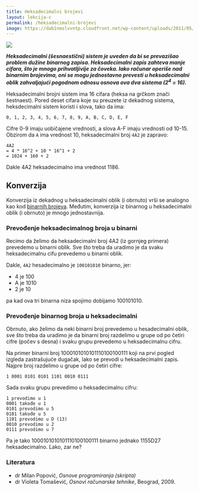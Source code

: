 ```yaml
---
title: Heksadecimalni brojevi
layout: lekcija-c
permalink: /heksadecimalni-brojevi
image: https://dab1nmslvvntp.cloudfront.net/wp-content/uploads/2011/05/color-hex-examples.png
---
```


![]({{page.image}})

***Heksadecimalni (šesnaestični) sistem je uveden da bi se prevazišao problem dužine binarnog zapisa. Heksadecimalni zapis zahteva manje cifara, što je mnogo prihvatljivije za čoveka. Iako računar operiše nad binarnim brojevima, oni se mogu jednostavno prevesti u heksadecimalni oblik zahvaljajući pogodnom odnosu osnova ova dva sistema (2<sup>4</sup> = 16).***

Heksadecimalni brojni sistem ima 16 cifara (heksa na grčkom znači šestnaest). Pored deset cifara koje su preuzete iz dekadnog sistema, heksdecimalni sistem koristi i slova, tako da ima:

```
0, 1, 2, 3, 4, 5, 6, 7, 8, 9, A, B, C, D, E, F
```

Cifre 0-9 imaju uobičajene vrednosti, a slova A-F imaju vrednosti od 10-15. Obzirom da `A` ima vrednost 10, heksadecimalni broj `4A2` je zapravo:

```
4A2
= 4 * 16^2 + 10 * 16^1 + 2
= 1024 + 160 + 2
```

Dakle 4A2 heksadecimalno ima vrednost 1186.

## Konverzija

Konverzija iz dekadnog u heksadecimalni oblik (i obrnuto) vrši se analogno kao kod [binarnih brojeva](/binarni-brojevi). Međutim, konverzija iz binarnog u heksadecimalni oblik (i obrnuto) je mnogo jednostavnija.

### Prevođenje heksadecimalnog broja u binarni

Recimo da želimo da heksadecimalni broj 4A2 (iz gornjeg primera) prevedemo u binarni oblik. Sve što treba da uradimo je da svaku heksadecimalnu cifu prevedemo u binarni oblik.

Dakle, `4A2` hesadecimalno je `100101010` binarno, jer:

- 4 je 100
- A je 1010
- 2 je 10

pa kad ova tri binarna niza spojimo dobijamo 100101010.

### Prevođenje binarnog broja u heksadecimalni

Obrnuto, ako želimo da neki binarni broj prevedemo u hesadecimalni oblik, sve što treba da uradimo je da binarni broj razdelimo u grupe od po četiri cifre (počev s desna) i svaku grupu prevedemo u heksadecimalnu cifru.

Na primer binarni broj 1000101010101110100100111 koji na prvi pogled izgleda zastrašujuće dugačak, lako se prevodi u heksadecimalni zapis. Najpre broj razdelimo u grupe od po četiri cifre:

```
1 0001 0101 0101 1101 0010 0111
```

Sada svaku grupu prevedimo u heksadecimalnu cifru:

```
1 prevodimo u 1
0001 takođe u 1
0101 prevodimo u 5
0101 takođe u 5
1101 prevodimo u D (13)
0010 prevodimo u 2
0111 prevodimo u 7
```

Pa je tako 1000101010101110100100111 binarno jednako 1155D27 heksadecimalno. Lako, zar ne?

### Literatura

- dr Milan Popović, *Osnove programiranja (skripta)*
- dr Violeta Tomašević, *Osnovi računarske tehnike*, Beograd, 2009.
